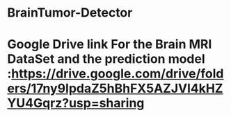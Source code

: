 # BrainTumor-Detector
# Google Drive link For the Brain MRI DataSet and the prediction model :https://drive.google.com/drive/folders/17ny9IpdaZ5hBhFX5AZJVl4kHZYU4Gqrz?usp=sharing
